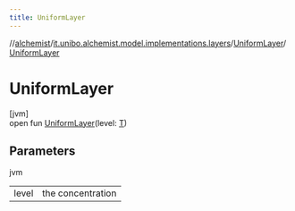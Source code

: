 ```yaml
---
title: UniformLayer
---
```

//[alchemist](../../../index.html)/[it.unibo.alchemist.model.implementations.layers](../index.html)/[UniformLayer](index.html)/[UniformLayer](-uniform-layer.html)



# UniformLayer



[jvm]\
open fun [UniformLayer](-uniform-layer.html)(level: [T](../../it.unibo.alchemist/-supported-incarnations/get.html))



## Parameters


jvm

| | |
|---|---|
| level | the concentration |




